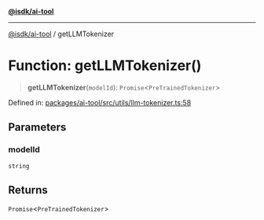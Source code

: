 [**@isdk/ai-tool**](../README.md)

***

[@isdk/ai-tool](../globals.md) / getLLMTokenizer

# Function: getLLMTokenizer()

> **getLLMTokenizer**(`modelId`): `Promise`\<`PreTrainedTokenizer`\>

Defined in: [packages/ai-tool/src/utils/llm-tokenizer.ts:58](https://github.com/isdk/ai-tool.js/blob/077730e62e6c723611b64a587e36b69766741af4/src/utils/llm-tokenizer.ts#L58)

## Parameters

### modelId

`string`

## Returns

`Promise`\<`PreTrainedTokenizer`\>
